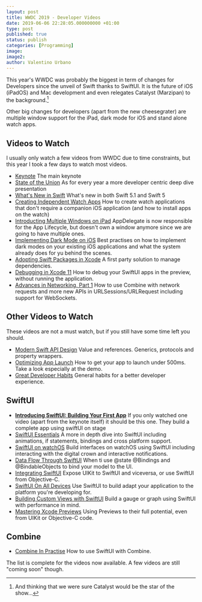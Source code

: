 ```yaml
---
layout: post
title: WWDC 2019 - Developer Videos
date: 2019-06-06 22:28:05.000000000 +01:00
type: post
published: true
status: publish
categories: [Programming]
image:
image2:
author: Valentino Urbano
---
```


<!-- # WWDC 2019 -->

This year's WWDC was probably the biggest in term of changes for Developers since the unveil of Swift thanks to SwiftUI. It is the future of iOS (iPadOS) and Mac development and even relegates Catalyst (Marzipan) to the background.[^1]

Other big changes for developers (apart from the new cheesegrater) are multiple window support for the iPad, dark mode for iOS and stand alone watch apps.

## Videos to Watch

I usually only watch a few videos from WWDC due to time constraints, but this year I took a few days to watch most videos.

- [Keynote](https://developer.apple.com/wwdc19/101)
  The main keynote
- [State of the Union](https://developer.apple.com/wwdc19/103)
  As for every year a more developer centric deep dive presentation
- [What's New in Swift](https://developer.apple.com/wwdc19/402)
  What's new in both Swift 5.1 and Swift 5
- [Creating Independent Watch Apps](https://developer.apple.com/wwdc19/208)
  How to create watch applications that don't require a companion iOS application (and how to install apps on the watch)
- [Introducting Multiple Windows on iPad](https://developer.apple.com/wwdc19/212)
  AppDelegate is now responsible for the App Lifecycle, but doesn't own a window anymore since we are going to have multiple ones.
- [Implementing Dark Mode on iOS](https://developer.apple.com/wwdc19/214)
  Best practises on how to implement dark modes on your existing iOS applications and what the system already does for yu behind the scenes.
- [Adopting Swift Packages in Xcode](https://developer.apple.com/wwdc19/408)
  A first party solution to manage dependencies.
- [Debugging in Xcode 11](https://developer.apple.com/wwdc19/412)
How to debug your SwiftUI apps in the preview, without running the application.
- [Advances in Networking, Part 1](https://developer.apple.com/wwdc19/712)
  How to use Combine with network requests and more new APIs in URLSessions/URLRequest including support for WebSockets.

## Other Videos to Watch

These videos are not a must watch, but if you still have some time left you should.

- [Modern Swift API Design](https://developer.apple.com/wwdc19/415)
  Value and references. Generics, protocols and property wrappers.
- [Optimizing App Launch](https://developer.apple.com/wwdc19/423)
  How to get your app to launch under 500ms. Take a look especially at the demo.
- [Great Developer Habits](https://developer.apple.com/wwdc19/239)
  General habits for a better developer experience.

## SwiftUI

- [**Introducing SwiftUI: Building Your First App**](https://developer.apple.com/wwdc19/204)
  If you only watched one video (apart from the keynote itself) it should be this one. They build a complete app using swiftUI on stage
- [SwiftUI Essentials](https://developer.apple.com/wwdc19/216)
  A more in depth dive into SwiftUI including animations, if statements, bindings and cross platform support.
- [SwiftUI on watchOS](https://developer.apple.com/wwdc19/219)
  Build interfaces on watchOS using SwiftUI including interacting with the digital crown and interactive notifications.
- [Data Flow Through SwiftUI](https://developer.apple.com/wwdc19/226)
  When ti use @state @Bindings and @BindableObjects to  bind your model to the UI.
- [Integrating SwiftUI](https://developer.apple.com/wwdc19/231)
  Expose UIKit to SwiftUI and viceversa, or use SwiftUI from Objective-C.
- [SwiftUI On All Devices](https://developer.apple.com/wwdc19/240)
  Use SwiftUI to build adapt your application to the platform you're developing for.
- [Building Custom Views with SwiftUI](https://developer.apple.com/wwdc19/237)
  Build a gauge or graph using SwiftUI with performance in mind.
- [Mastering Xcode Previews](https://developer.apple.com/wwdc19/233)
  Using Previews to their full potential, even from UIKit or Objective-C code.

## Combine

- [Combine In Practise](https://developer.apple.com/wwdc19/721)
 How to use SwiftUI with Combine.

The list is complete for the videos now available. A few videos are still "coming soon" though.

[^1]: And thinking that we were sure Catalyst would be the star of the show...
